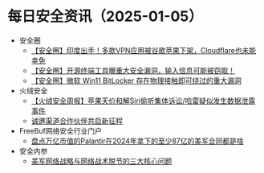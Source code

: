 # 每日安全资讯（2025-01-05）

- 安全圈
  - [【安全圈】印度出手！多款VPN应用被谷歌苹果下架，Cloudflare也未能幸免](https://mp.weixin.qq.com/s?__biz=MzIzMzE4NDU1OQ==&mid=2652067148&idx=1&sn=02a9937aa327a818ad57260c47a32fd6&chksm=f36e790cc419f01a9f879e7ab53d4fda263dc1b5c163ec61e370a69132bd41ca4fbfeb9c6f67&scene=58&subscene=0#rd)
  - [【安全圈】开源终端工具曝重大安全漏洞，输入信息可能被窃取！](https://mp.weixin.qq.com/s?__biz=MzIzMzE4NDU1OQ==&mid=2652067148&idx=2&sn=b5d58580bfec4388018946e5f03f2ce6&chksm=f36e790cc419f01a2cb74d348b4855f80c5f279e8ebab8a25cf5c2f3beffb0d66622c0567162&scene=58&subscene=0#rd)
  - [【安全圈】微软 Win11 BitLocker 存在物理接触即可绕过的重大漏洞](https://mp.weixin.qq.com/s?__biz=MzIzMzE4NDU1OQ==&mid=2652067148&idx=3&sn=d0e8225dafa1c2fb13ad0e7f22376327&chksm=f36e790cc419f01a20528cc722e7f75d6c77ce8bb1bb4ac0f0503c3e9f9a6357c34f2172a526&scene=58&subscene=0#rd)
- 火绒安全
  - [【火绒安全周报】苹果天价和解Siri偷听集体诉讼/哈雷疑似发生数据泄露事件](https://mp.weixin.qq.com/s?__biz=MzI3NjYzMDM1Mg==&mid=2247521431&idx=1&sn=9765749b3d508443a0617d716dc7df39&chksm=eb704aa8dc07c3be0236c9cdf372675eb30a2c7066cfd5d580544d6d0a55ac78f1c019db96aa&scene=58&subscene=0#rd)
  - [诚邀渠道合作伙伴共启新征程](https://mp.weixin.qq.com/s?__biz=MzI3NjYzMDM1Mg==&mid=2247521431&idx=2&sn=c42d6b003c79f80221034a6587d18e51&chksm=eb704aa8dc07c3be60b294d7dfaaef6bd3fd8d02651b492e750467976d0a6a667e61c98395b7&scene=58&subscene=0#rd)
- FreeBuf网络安全行业门户
  - [盘点万亿市值的Palantir在2024年拿下的至少87亿的美军合同都是啥](https://www.freebuf.com/articles/neopoints/419073.html)
- 安全内参
  - [美军网络战略与网络战术脱节的三大核心问题](https://mp.weixin.qq.com/s?__biz=MzI4NDY2MDMwMw==&mid=2247513423&idx=1&sn=e85181923bf26656c7c472c63a773911&chksm=ebfaf26fdc8d7b79ab9089a21dbe935405ff77e3ba8759c1d241609f3422a9debdcb3a4a9dce&scene=58&subscene=0#rd)
